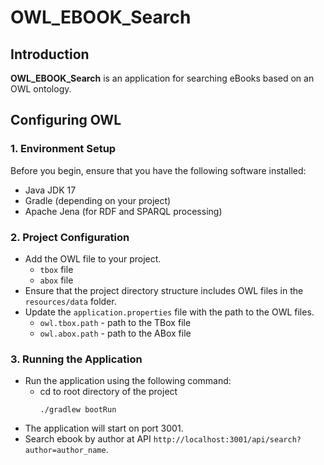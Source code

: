 # OWL_EBOOK_Search

## Introduction
**OWL_EBOOK_Search** is an application for searching eBooks based on an OWL ontology.

## Configuring OWL
### 1. Environment Setup
Before you begin, ensure that you have the following software installed:
- Java JDK 17
- Gradle (depending on your project)
- Apache Jena (for RDF and SPARQL processing)

### 2. Project Configuration
- Add the OWL file to your project.
  - ```tbox``` file 
  - ```abox``` file
- Ensure that the project directory structure includes OWL files in the `resources/data` folder.
- Update the `application.properties` file with the path to the OWL files.
  - ```owl.tbox.path``` - path to the TBox file 
  - ```owl.abox.path``` - path to the ABox file

### 3. Running the Application
- Run the application using the following command:
  - cd to root directory of the project
    ```shell
    ./gradlew bootRun 
    ```
- The application will start on port 3001.
- Search ebook by author at API `http://localhost:3001/api/search?author=author_name`.

